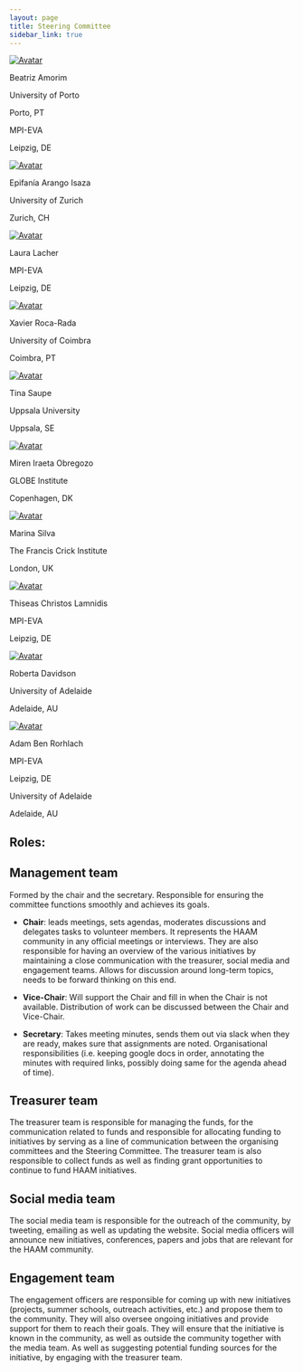 ```yaml
---
layout: page
title: Steering Committee
sidebar_link: true
---
```


<!-- Admin Roles -->

<!-- 
DEV NOTES:
div class "avatar" blocks define the number of profiles in each row. 
They contain div class "member" blocks that have the picture of each member followed by their info.
-->
<div class="avatar">

<div class ="member">
<div class="square"><a href="https://www.researchgate.net/profile/Beatriz-Amorim-3/research" target="_blank"><img src="{{ "/assets/media/profile_pictures/Beatriz_Amorim.jpg" | relative_url }}" alt="Avatar" /></a></div>
<p>Beatriz Amorim</p>
<!--<p><b>ROLE</b></p>-->
<p>University of Porto</p>
<p>Porto, PT</p>
<p>MPI-EVA</p>
<p>Leipzig, DE</p>
<!-- <p><b><a href="mailto:president@isbarch.org">Contact</a></b></p> -->
</div>

<div class ="member">
<div class="square"><a href="" target="_blank"><img src="{{ "/assets/media/profile_pictures/Epifania_Arango_Isaza.jpg" | relative_url }}" alt="Avatar" /></a></div>
<p>Epifanía Arango Isaza</p>
<!--<p><b>ROLE</b></p>-->
<p>University of Zurich</p>
<p>Zurich, CH</p>
<!-- <p><b><a href="mailto:vicepresident@isbarch.org">Contact</a></b></p> -->
</div>

</div>
<div class="avatar">

<div class ="member">
<div class="square"><a href="https://www.eva.mpg.de/de/archaeogenetics/staff/laura-lacher/" target="_blank"><img src="{{ "/assets/media/profile_pictures/Laura_Lacher.jpg" | relative_url }}" alt="Avatar" /></a></div>
<p>Laura Lacher</p>
<!--<p><b>ROLE</b></p>-->
<p>MPI-EVA</p>
<p>Leipzig, DE</p>
<!-- <p><b><a href="mailto:secretary@isbarch.org">Contact</a></b></p> -->
</div>

<div class ="member">
<div class="square"><a href="https://www.researchgate.net/profile/Xavier-Roca-Rada" target="_blank"><img src="{{ "/assets/media/profile_pictures/Xavier_Roca_Rada.jpg" | relative_url }}" alt="Avatar" /></a></div>
<p>Xavier Roca-Rada</p>
<!--<p><b>ROLE</b></p>-->
<p>University of Coimbra</p>
<p>Coimbra, PT</p>
<!-- <p><b><a href="mailto:programming@isbarch.org">Contact</a></b></p> -->
</div>

</div>
<div class="avatar">

<div class ="member">
<div class="square"><a href="https://www.katalog.uu.se/empinfo/?id=N23-275" target="_blank"><img src="{{ "/assets/media/profile_pictures/Tina_Saupe.jpg" | relative_url }}" alt="Avatar" /></a></div>
<p>Tina Saupe</p>
<!--<p><b>ROLE</b></p>-->
<p>Uppsala University</p>
<p>Uppsala, SE</p>
<!-- <p><b><a href="mailto:media@isbarch.org">Contact</a></b></p> -->
</div>

<div class ="member">
<div class="square"><a href="https://globe.ku.dk/staff-list/?pure=en/persons/558828" target="_blank"><img src="{{ "/assets/media/profile_pictures/Miren_Iraeta_Orbegozo.jpg" | relative_url }}" alt="Avatar" /></a></div>
<p>Miren Iraeta Obregozo</p>
<!--<p><b>ROLE</b></p>-->
<p>GLOBE Institute</p>
<p>Copenhagen, DK</p>
</div>

</div>
<div class="avatar">

<div class ="member">
<div class="square"><a href="https://www.researchgate.net/profile/Marina-Silva-9" target="_blank"><img src="{{ "/assets/media/profile_pictures/Marina_Silva.jpg" | relative_url }}" alt="Avatar" /></a></div>
<p>Marina Silva</p>
<!--<p><b>ROLE</b></p>-->
<p>The Francis Crick Institute</p>
<p>London, UK</p>
<!-- <p><b><a href="mailto:treasurer@isbarch.org">Contact</a></b></p> -->
</div>

<div class ="member">
<div class="square"><a href="https://www.eva.mpg.de/archaeogenetics/staff/thiseas-christos-lamnidis/" target="_blank"><img src="{{ "/assets/media/profile_pictures/Thiseas_Christos_Lamnidis.jpg" | relative_url }}" alt="Avatar" /></a></div>
<p>Thiseas Christos Lamnidis</p>
<!--<p><b>ROLE</b></p>-->
<p>MPI-EVA</p>
<p>Leipzig, DE</p>
</div>

</div>
<div class="avatar">

<div class ="member">
<div class="square"><a href="https://www.researchgate.net/profile/Roberta-Davidson" target="_blank"><img src="{{ "/assets/media/profile_pictures/ACCOUNT_Anonymous.png" | relative_url }}" alt="Avatar" /></a></div>
<p>Roberta Davidson</p>
<!--<p><b>ROLE</b></p>-->
<p>University of Adelaide</p>
<p>Adelaide, AU</p>
<!-- <p><b><a href="mailto:compliance@isbarch.org">Contact</a></b></p> -->
</div>

<div class ="member">
<div class="square"><a href="https://www.researchgate.net/profile/Adam-Rohrlach" target="_blank"><img src="{{ "/assets/media/profile_pictures/ACCOUNT_Anonymous.png" | relative_url }}" alt="Avatar" /></a></div>
<p>Adam Ben Rorhlach</p>
<!--<p><b>ROLE</b></p>-->
<p>MPI-EVA</p>
<p>Leipzig, DE</p>
<p>University of Adelaide</p>
<p>Adelaide, AU</p>
<!-- <p><b><a href="mailto:webmaster@isbarch.org">Contact</a></b></p> -->
</div>

</div>
<div class="avatar">

<!-- 
NEW MEMBER TEMPLATE
-->

<!--
<div class ="member">
<div class="square"><a href="" target="_blank"><img src="{{ "/assets/media/profile_pictures/ACCOUNT_Anonymous.png" | relative_url }}" alt="Avatar" /></a></div>
<p>NAME</p>
<p><b>ROLE</b></p>
<p>AFFILIATION</p>
<p>CITY, COUNTRY</p>
<p><b><a href="mailto:media@isbarch.org">Contact</a></b></p>
</div>
-->

</div>

## Roles:

## Management team

Formed by the chair and the secretary. Responsible for ensuring the committee functions smoothly and achieves its goals.

- **Chair**: leads meetings, sets agendas, moderates discussions and delegates tasks to volunteer members. It represents the HAAM community in any official meetings or interviews. They are also responsible for having an overview of the various initiatives by maintaining a close communication with the treasurer, social media and engagement teams. Allows for discussion around long-term topics, needs to be forward thinking on this end.

- **Vice-Chair**: Will support the Chair and fill in when the Chair is not available. Distribution of work can be discussed between the Chair and Vice-Chair. 

- **Secretary**: Takes meeting minutes, sends them out via slack when they are ready, makes sure that assignments are noted. Organisational responsibilities (i.e. keeping google docs in order, annotating the minutes with required links, possibly doing same for the agenda ahead of time).

## Treasurer team

The treasurer team is responsible for managing the funds, for the communication related to funds and responsible for allocating funding to initiatives by serving as a line of communication between the organising committees and the Steering Committee. The treasurer team is also responsible to collect funds as well as finding grant opportunities to continue to fund HAAM initiatives.

## Social media team

The social media team is responsible for the outreach of the community, by tweeting, emailing as well as updating the website. Social media officers will announce new initiatives, conferences, papers and jobs that are relevant for the HAAM community.
<!-- They will also be responsible for maintaining the YouTube channel of the community. -->

## Engagement team

The engagement officers are responsible for coming up with new initiatives (projects, summer schools, outreach activities, etc.) and propose them to the community. They will also oversee ongoing initiatives and provide support for them to reach their goals. They will ensure that the initiative is known in the community, as well as outside the community together with the media team. As well as suggesting potential funding sources for the initiative, by engaging with the treasurer team.
